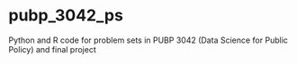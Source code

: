 # pubp_3042_ps
Python and R code for problem sets in PUBP 3042 (Data Science for Public Policy) and final project
